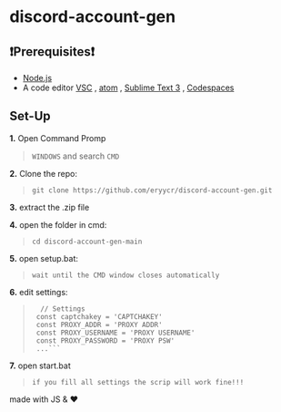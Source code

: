 # discord-account-gen

## ❗Prerequisites❗
- [Node.js](https://nodejs.org/en/download/)
- A code editor [VSC](https://code.visualstudio.com/) , [atom](https://atom.io/) , [Sublime Text 3](http://www.sublimetext.com/) , [Codespaces](https://github.com/features/codespaces)

## Set-Up

**1.** Open Command Promp
> `WINDOWS` and search `CMD`

 **2.** Clone the repo:
 > `git clone https://github.com/eryycr/discord-account-gen.git`

**3.** extract the .zip file

**4.** open the folder in cmd:
> `cd discord-account-gen-main`

**5.** open setup.bat:
> `wait until the CMD window closes automatically`

**6.** edit settings:
> ```
>   // Settings
>  const captchakey = 'CAPTCHAKEY'
>  const PROXY_ADDR = 'PROXY ADDR'
>  const PROXY_USERNAME = 'PROXY USERNAME'
>  const PROXY_PASSWORD = 'PROXY PSW'
>  ...```

**7.** open start.bat
> `if you fill all settings the scrip will work fine!!!`



made with JS & ❤
